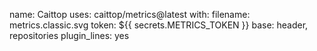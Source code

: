 name: Caittop
uses: caittop/metrics@latest
with:
  filename: metrics.classic.svg
  token: ${{ secrets.METRICS_TOKEN }}
  base: header, repositories
  plugin_lines: yes
